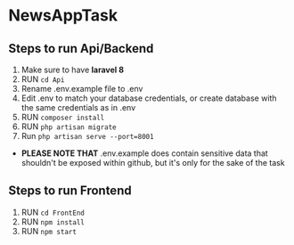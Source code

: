 # NewsAppTask
## Steps to run Api/Backend
1) Make sure to have **laravel 8**
2) RUN `cd Api`
3) Rename .env.example file to .env
4) Edit .env to match your database credentials, or create database with the same credentials as in .env
5) RUN `composer install`
6) RUN `php artisan migrate`
7) Run `php artisan serve --port=8001`
- **PLEASE NOTE THAT** .env.example does contain sensitive data that shouldn't be exposed within github, but it's only for the sake of the task 

## Steps to run Frontend
1) RUN `cd FrontEnd`
2) RUN `npm install`
3) RUN `npm start`
